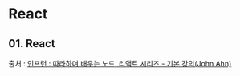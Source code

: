 # React

## 01. React

출처 : [인프런 : 따라하며 배우는 노드, 리액트 시리즈 - 기본 강의(John Ahn)](https://www.inflearn.com/course/%EB%94%B0%EB%9D%BC%ED%95%98%EB%A9%B0-%EB%B0%B0%EC%9A%B0%EB%8A%94-%EB%85%B8%EB%93%9C-%EB%A6%AC%EC%95%A1%ED%8A%B8-%EA%B8%B0%EB%B3%B8/dashboard)
